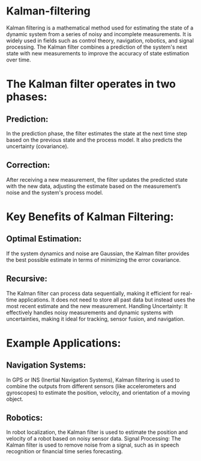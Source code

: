 # Kalman-filtering

Kalman filtering is a mathematical method used for estimating the state of a dynamic system from a series of noisy and incomplete measurements. It is widely used in fields such as control theory, navigation, robotics, and signal processing. The Kalman filter combines a prediction of the system's next state with new measurements to improve the accuracy of state estimation over time.

# The Kalman filter operates in two phases:
## Prediction: 
In the prediction phase, the filter estimates the state at the next time step based on the previous state and the process model. It also predicts the uncertainty (covariance).
## Correction: 
After receiving a new measurement, the filter updates the predicted state with the new data, adjusting the estimate based on the measurement’s noise and the system's process model.

# Key Benefits of Kalman Filtering:
## Optimal Estimation: 
If the system dynamics and noise are Gaussian, the Kalman filter provides the best possible estimate in terms of minimizing the error covariance.
## Recursive: 
The Kalman filter can process data sequentially, making it efficient for real-time applications. It does not need to store all past data but instead uses the most recent estimate and the new measurement.
Handling Uncertainty: It effectively handles noisy measurements and dynamic systems with uncertainties, making it ideal for tracking, sensor fusion, and navigation.

# Example Applications:
## Navigation Systems: 
In GPS or INS (Inertial Navigation Systems), Kalman filtering is used to combine the outputs from different sensors (like accelerometers and gyroscopes) to estimate the position, velocity, and orientation of a moving object.
## Robotics: 
In robot localization, the Kalman filter is used to estimate the position and velocity of a robot based on noisy sensor data.
Signal Processing: The Kalman filter is used to remove noise from a signal, such as in speech recognition or financial time series forecasting.
